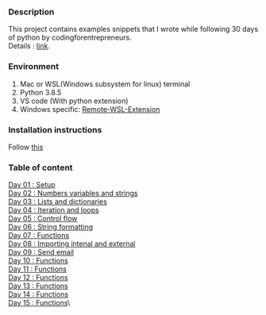 ### Description
This project contains examples snippets that I wrote while following 30 days of python by codingforentrepreneurs. 
<br>
Details : [link](https://www.codingforentrepreneurs.com/projects/30-days-python-38).

### Environment
1. Mac or WSL(Windows subsystem for linux) terminal 
2. Python 3.8.5
3. VS code (With python extension)
4. Windows specific: [Remote-WSL-Extension](https://marketplace.visualstudio.com/items?itemName=ms-vscode-remote.remote-wsl)

### Installation instructions
Follow [this](day-01/README.md)

### Table of content
[Day 01 : Setup](day-01)
<br>
[Day 02 : Numbers variables and strings](day-02)  
[Day 03 : Lists and dictionaries](day-03)\
[Day 04 : Iteration and loops](day-04)\
[Day 05 : Control flow](day-05)\
[Day 06 : String formatting](day-06)\
[Day 07 : Functions](day-07)\
[Day 08 : Importing intenal and external](day-08)\
[Day 09 : Send email](day-09)\
[Day 10 : Functions](day-10)\
[Day 11 : Functions](day-11)\
[Day 12 : Functions](day-12)\
[Day 13 : Functions](day-13)\
[Day 14 : Functions](day-14)\
[Day 15 : Functions](day-15)\

